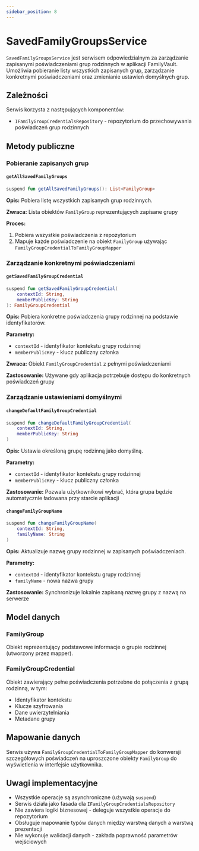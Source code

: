 ```yaml
---
sidebar_position: 8
---
```


# SavedFamilyGroupsService


`SavedFamilyGroupsService` jest serwisem odpowiedzialnym za zarządzanie zapisanymi poświadczeniami grup rodzinnych w aplikacji FamilyVault. Umożliwia pobieranie listy wszystkich zapisanych grup, zarządzanie konkretnymi poświadczeniami oraz zmienianie ustawień domyślnych grup.

## Zależności

Serwis korzysta z następujących komponentów:
- `IFamilyGroupCredentialsRepository` - repozytorium do przechowywania poświadczeń grup rodzinnych

## Metody publiczne

### Pobieranie zapisanych grup

#### `getAllSavedFamilyGroups`
```kotlin
suspend fun getAllSavedFamilyGroups(): List<FamilyGroup>
```

**Opis:** Pobiera listę wszystkich zapisanych grup rodzinnych.

**Zwraca:** Lista obiektów `FamilyGroup` reprezentujących zapisane grupy

**Proces:**
1. Pobiera wszystkie poświadczenia z repozytorium
2. Mapuje każde poświadczenie na obiekt `FamilyGroup` używając `FamilyGroupCredentialToFamilyGroupMapper`

### Zarządzanie konkretnymi poświadczeniami

#### `getSavedFamilyGroupCredential`
```kotlin
suspend fun getSavedFamilyGroupCredential(
    contextId: String,
    memberPublicKey: String
): FamilyGroupCredential
```

**Opis:** Pobiera konkretne poświadczenia grupy rodzinnej na podstawie identyfikatorów.

**Parametry:**
- `contextId` - identyfikator kontekstu grupy rodzinnej
- `memberPublicKey` - klucz publiczny członka

**Zwraca:** Obiekt `FamilyGroupCredential` z pełnymi poświadczeniami

**Zastosowanie:** Używane gdy aplikacja potrzebuje dostępu do konkretnych poświadczeń grupy

### Zarządzanie ustawieniami domyślnymi

#### `changeDefaultFamilyGroupCredential`
```kotlin
suspend fun changeDefaultFamilyGroupCredential(
    contextId: String,
    memberPublicKey: String
)
```

**Opis:** Ustawia określoną grupę rodzinną jako domyślną.

**Parametry:**
- `contextId` - identyfikator kontekstu grupy rodzinnej
- `memberPublicKey` - klucz publiczny członka

**Zastosowanie:** Pozwala użytkownikowi wybrać, która grupa będzie automatycznie ładowana przy starcie aplikacji

#### `changeFamilyGroupName`
```kotlin
suspend fun changeFamilyGroupName(
    contextId: String,
    familyName: String
)
```

**Opis:** Aktualizuje nazwę grupy rodzinnej w zapisanych poświadczeniach.

**Parametry:**
- `contextId` - identyfikator kontekstu grupy rodzinnej
- `familyName` - nowa nazwa grupy

**Zastosowanie:** Synchronizuje lokalnie zapisaną nazwę grupy z nazwą na serwerze

## Model danych

### FamilyGroup
Obiekt reprezentujący podstawowe informacje o grupie rodzinnej (utworzony przez mapper).

### FamilyGroupCredential
Obiekt zawierający pełne poświadczenia potrzebne do połączenia z grupą rodzinną, w tym:
- Identyfikator kontekstu
- Klucze szyfrowania
- Dane uwierzytelniania
- Metadane grupy

## Mapowanie danych

Serwis używa `FamilyGroupCredentialToFamilyGroupMapper` do konwersji szczegółowych poświadczeń na uproszczone obiekty `FamilyGroup` do wyświetlenia w interfejsie użytkownika.

## Uwagi implementacyjne

- Wszystkie operacje są asynchroniczne (używają `suspend`)
- Serwis działa jako fasada dla `IFamilyGroupCredentialsRepository`
- Nie zawiera logiki biznesowej - deleguje wszystkie operacje do repozytorium
- Obsługuje mapowanie typów danych między warstwą danych a warstwą prezentacji
- Nie wykonuje walidacji danych - zakłada poprawność parametrów wejściowych
